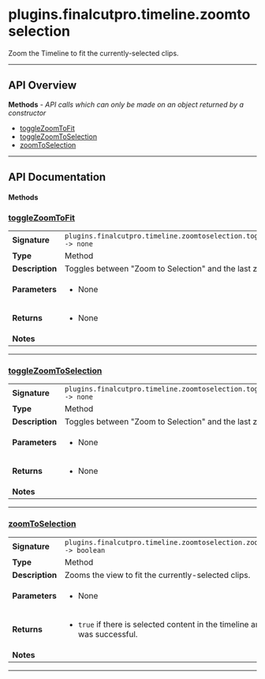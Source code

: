 # plugins.finalcutpro.timeline.zoomtoselection

Zoom the Timeline to fit the currently-selected clips.

---

## API Overview
**Methods** - _API calls which can only be made on an object returned by a constructor_
 * [toggleZoomToFit](#togglezoomtofit)
 * [toggleZoomToSelection](#togglezoomtoselection)
 * [zoomToSelection](#zoomtoselection)


---

## API Documentation

#### Methods


### [toggleZoomToFit](#togglezoomtofit)

|                                             |                                                                                     |
| --------------------------------------------|-------------------------------------------------------------------------------------|
| **Signature**                               | `plugins.finalcutpro.timeline.zoomtoselection.toggleZoomToFit() -> none`                                                                    |
| **Type**                                    | Method                                                                     |
| **Description**                             | Toggles between "Zoom to Selection" and the last zoom amount.                                                                     |
| **Parameters**                              | <ul><li>None</li></ul> |
| **Returns**                                 | <ul><li>None</li></ul>          |
| **Notes**                                   | <ul></ul> |

---


### [toggleZoomToSelection](#togglezoomtoselection)

|                                             |                                                                                     |
| --------------------------------------------|-------------------------------------------------------------------------------------|
| **Signature**                               | `plugins.finalcutpro.timeline.zoomtoselection.toggleZoomToSelection() -> none`                                                                    |
| **Type**                                    | Method                                                                     |
| **Description**                             | Toggles between "Zoom to Selection" and the last zoom amount.                                                                     |
| **Parameters**                              | <ul><li>None</li></ul> |
| **Returns**                                 | <ul><li>None</li></ul>          |
| **Notes**                                   | <ul></ul> |

---


### [zoomToSelection](#zoomtoselection)

|                                             |                                                                                     |
| --------------------------------------------|-------------------------------------------------------------------------------------|
| **Signature**                               | `plugins.finalcutpro.timeline.zoomtoselection.zoomToSelection() -> boolean`                                                                    |
| **Type**                                    | Method                                                                     |
| **Description**                             | Zooms the view to fit the currently-selected clips.                                                                     |
| **Parameters**                              | <ul><li>None</li></ul> |
| **Returns**                                 | <ul><li>`true` if there is selected content in the timeline and zooming was successful.</li></ul>          |
| **Notes**                                   | <ul></ul> |

---

